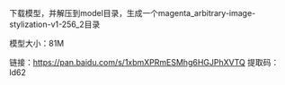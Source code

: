 下载模型，并解压到model目录，生成一个magenta_arbitrary-image-stylization-v1-256_2目录

模型大小：81M

链接：https://pan.baidu.com/s/1xbmXPRmESMhg6HGJPhXVTQ 
提取码：ld62 
